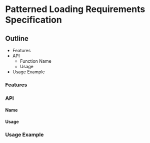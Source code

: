 # Patterned Loading Requirements Specification 
## Outline
* Features
* API
    * Function Name
    * Usage
* Usage Example

### Features

### API

#### Name
#### Usage

### Usage Example